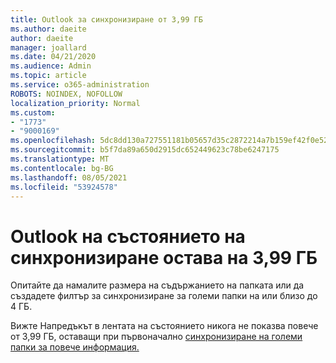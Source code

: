 ```yaml
---
title: Outlook за синхронизиране от 3,99 ГБ
ms.author: daeite
author: daeite
manager: joallard
ms.date: 04/21/2020
ms.audience: Admin
ms.topic: article
ms.service: o365-administration
ROBOTS: NOINDEX, NOFOLLOW
localization_priority: Normal
ms.custom:
- "1773"
- "9000169"
ms.openlocfilehash: 5dc8dd130a727551181b05657d35c2872214a7b159ef42f0e52d8464fc38967b
ms.sourcegitcommit: b5f7da89a650d2915dc652449623c78be6247175
ms.translationtype: MT
ms.contentlocale: bg-BG
ms.lasthandoff: 08/05/2021
ms.locfileid: "53924578"
---
```

# <a name="outlook-sync-status-bar-remains-at-399-gb"></a>Outlook на състоянието на синхронизиране остава на 3,99 ГБ

Опитайте да намалите размера на съдържанието на папката или да създадете филтър за синхронизиране за големи папки на или близо до 4 ГБ.

Вижте Напредъкът в лентата на състоянието никога не показва повече от 3,99 ГБ, оставащи при първоначално [синхронизиране на големи папки за повече информация.](https://support.microsoft.com/help/2738323/status-bar-progress-never-shows-more-than-3-99-gb-remaining-on-initial)